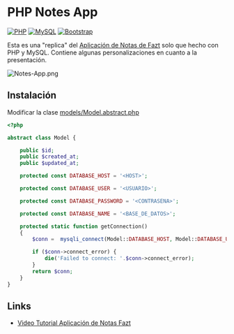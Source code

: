 # PHP Notes App

[![PHP](https://img.shields.io/badge/PHP-777BB4?style=for-the-badge&logo=php&logoColor=white)](https://www.php.net/)
[![MySQL](https://img.shields.io/badge/MySQL-4479A1?style=for-the-badge&logo=mysql&logoColor=white)](https://www.mysql.com/)
[![Bootstrap](https://img.shields.io/badge/Bootstrap-563D7C?style=for-the-badge&logo=bootstrap&logoColor=white)](https://getbootstrap.com/)

Esta es una "replica" del [Aplicación de Notas de Fazt](https://github.com/fazt/nodejs-notes-app) solo que hecho con PHP y MySQL. Contiene algunas personalizaciones en cuanto a la presentación.

![Notes-App.png](Notes-App.png)

## Instalación

Modificar la clase [models/Model.abstract.php](models/Model.abstract.php)
```php
<?php

abstract class Model {

    public $id;
    public $created_at;
    public $updated_at;

    protected const DATABASE_HOST = '<HOST>';

    protected const DATABASE_USER = '<USUARIO>';

    protected const DATABASE_PASSWORD = '<CONTRASENA>';

    protected const DATABASE_NAME = '<BASE_DE_DATOS>';

    protected static function getConnection()
    {
        $conn =  mysqli_connect(Model::DATABASE_HOST, Model::DATABASE_USER, Model::DATABASE_PASSWORD, Model::DATABASE_NAME);

        if ($conn->connect_error) {
            die('Failed to connect: '.$conn->connect_error);
        }
        return $conn;
    }
}
```

## Links
- [Video Tutorial Aplicación de Notas Fazt](https://www.youtube.com/watch?v=8sXcFXFOWK4)